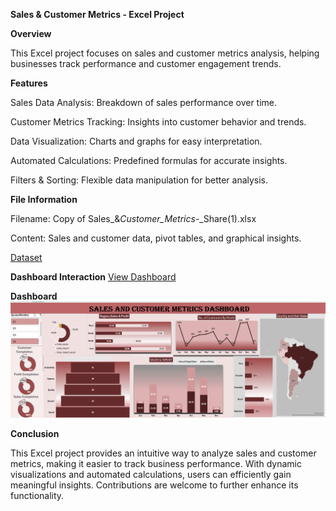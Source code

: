 **Sales & Customer Metrics - Excel Project**

**Overview**

This Excel project focuses on sales and customer metrics analysis, helping businesses track performance and customer engagement trends.

**Features**

Sales Data Analysis: Breakdown of sales performance over time.

Customer Metrics Tracking: Insights into customer behavior and trends.

Data Visualization: Charts and graphs for easy interpretation.

Automated Calculations: Predefined formulas for accurate insights.

Filters & Sorting: Flexible data manipulation for better analysis.

**File Information**

Filename: Copy of Sales_&_Customer_Metrics_-_Share(1).xlsx

Content: Sales and customer data, pivot tables, and graphical insights.

<a href="https://github.com/simar755/sales-and-customer-metrices-share/blob/main/Copy%20of%20Sales_%26_Customer_Metrics_-_Share(1).xlsx">Dataset</a>

**Dashboard Interaction**
<a href="https://github.com/simar755/sales-and-customer-metrices-share/blob/main/Screenshot%202025-02-10%20210305.png">View Dashboard</a>

**Dashboard**
![Picture.png)](https://github.com/simar755/sales-and-customer-metrices-share/blob/main/Screenshot%202025-02-10%20210305.png)

**Conclusion**

This Excel project provides an intuitive way to analyze sales and customer metrics, making it easier to track business performance. With dynamic visualizations and automated calculations, users can efficiently gain meaningful insights. Contributions are welcome to further enhance its functionality.

